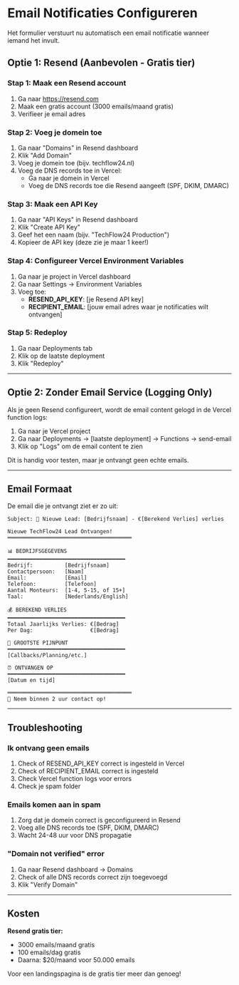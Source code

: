 # Email Notificaties Configureren

Het formulier verstuurt nu automatisch een email notificatie wanneer iemand het invult.

## Optie 1: Resend (Aanbevolen - Gratis tier)

### Stap 1: Maak een Resend account
1. Ga naar https://resend.com
2. Maak een gratis account (3000 emails/maand gratis)
3. Verifieer je email adres

### Stap 2: Voeg je domein toe
1. Ga naar "Domains" in Resend dashboard
2. Klik "Add Domain"
3. Voeg je domein toe (bijv. techflow24.nl)
4. Voeg de DNS records toe in Vercel:
   - Ga naar je domein in Vercel
   - Voeg de DNS records toe die Resend aangeeft (SPF, DKIM, DMARC)

### Stap 3: Maak een API Key
1. Ga naar "API Keys" in Resend dashboard
2. Klik "Create API Key"
3. Geef het een naam (bijv. "TechFlow24 Production")
4. Kopieer de API key (deze zie je maar 1 keer!)

### Stap 4: Configureer Vercel Environment Variables
1. Ga naar je project in Vercel dashboard
2. Ga naar Settings → Environment Variables
3. Voeg toe:
   - **RESEND_API_KEY**: [je Resend API key]
   - **RECIPIENT_EMAIL**: [jouw email adres waar je notificaties wilt ontvangen]

### Stap 5: Redeploy
1. Ga naar Deployments tab
2. Klik op de laatste deployment
3. Klik "Redeploy"

---

## Optie 2: Zonder Email Service (Logging Only)

Als je geen Resend configureert, wordt de email content gelogd in de Vercel function logs:

1. Ga naar je Vercel project
2. Ga naar Deployments → [laatste deployment] → Functions → send-email
3. Klik op "Logs" om de email content te zien

Dit is handig voor testen, maar je ontvangt geen echte emails.

---

## Email Formaat

De email die je ontvangt ziet er zo uit:

```
Subject: 🚨 Nieuwe Lead: [Bedrijfsnaam] - €[Berekend Verlies] verlies

Nieuwe TechFlow24 Lead Ontvangen!
═══════════════════════════════════════

📊 BEDRIJFSGEGEVENS
━━━━━━━━━━━━━━━━━━━━━━━━━━━━━━━━━━━━━
Bedrijf:          [Bedrijfsnaam]
Contactpersoon:   [Naam]
Email:            [Email]
Telefoon:         [Telefoon]
Aantal Monteurs:  [1-4, 5-15, of 15+]
Taal:             [Nederlands/English]

💰 BEREKEND VERLIES
━━━━━━━━━━━━━━━━━━━━━━━━━━━━━━━━━━━━━
Totaal Jaarlijks Verlies: €[Bedrag]
Per Dag:                  €[Bedrag]

🎯 GROOTSTE PIJNPUNT
━━━━━━━━━━━━━━━━━━━━━━━━━━━━━━━━━━━━━
[Callbacks/Planning/etc.]

⏰ ONTVANGEN OP
━━━━━━━━━━━━━━━━━━━━━━━━━━━━━━━━━━━━━
[Datum en tijd]

═══════════════════════════════════════
🚀 Neem binnen 2 uur contact op!
```

---

## Troubleshooting

### Ik ontvang geen emails
1. Check of RESEND_API_KEY correct is ingesteld in Vercel
2. Check of RECIPIENT_EMAIL correct is ingesteld
3. Check Vercel function logs voor errors
4. Check je spam folder

### Emails komen aan in spam
1. Zorg dat je domein correct is geconfigureerd in Resend
2. Voeg alle DNS records toe (SPF, DKIM, DMARC)
3. Wacht 24-48 uur voor DNS propagatie

### "Domain not verified" error
1. Ga naar Resend dashboard → Domains
2. Check of alle DNS records correct zijn toegevoegd
3. Klik "Verify Domain"

---

## Kosten

**Resend gratis tier:**
- 3000 emails/maand gratis
- 100 emails/dag gratis
- Daarna: $20/maand voor 50.000 emails

Voor een landingspagina is de gratis tier meer dan genoeg!
